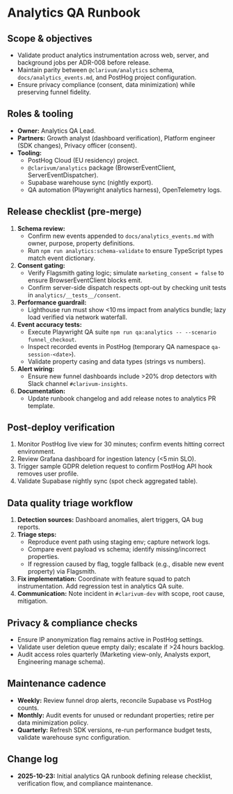 # Analytics QA Runbook

## Scope & objectives
- Validate product analytics instrumentation across web, server, and background jobs per ADR-008 before release.
- Maintain parity between `@clarivum/analytics` schema, `docs/analytics_events.md`, and PostHog project configuration.
- Ensure privacy compliance (consent, data minimization) while preserving funnel fidelity.

## Roles & tooling
- **Owner:** Analytics QA Lead.
- **Partners:** Growth analyst (dashboard verification), Platform engineer (SDK changes), Privacy officer (consent).
- **Tooling:**
  - PostHog Cloud (EU residency) project.
  - `@clarivum/analytics` package (BrowserEventClient, ServerEventDispatcher).
  - Supabase warehouse sync (nightly export).
  - QA automation (Playwright analytics harness), OpenTelemetry logs.

## Release checklist (pre-merge)
1. **Schema review:**
   - Confirm new events appended to `docs/analytics_events.md` with owner, purpose, property definitions.
   - Run `npm run analytics:schema-validate` to ensure TypeScript types match event dictionary.
2. **Consent gating:**
   - Verify Flagsmith gating logic; simulate `marketing_consent = false` to ensure BrowserEventClient blocks emit.
   - Confirm server-side dispatch respects opt-out by checking unit tests in `analytics/__tests__/consent`.
3. **Performance guardrail:**
   - Lighthouse run must show <10 ms impact from analytics bundle; lazy load verified via network waterfall.
4. **Event accuracy tests:**
   - Execute Playwright QA suite `npm run qa:analytics -- --scenario funnel_checkout`.
   - Inspect recorded events in PostHog (temporary QA namespace `qa-session-<date>`).
   - Validate property casing and data types (strings vs numbers).
5. **Alert wiring:**
   - Ensure new funnel dashboards include >20% drop detectors with Slack channel `#clarivum-insights`.
6. **Documentation:**
   - Update runbook changelog and add release notes to analytics PR template.

## Post-deploy verification
1. Monitor PostHog live view for 30 minutes; confirm events hitting correct environment.
2. Review Grafana dashboard for ingestion latency (<5 min SLO).
3. Trigger sample GDPR deletion request to confirm PostHog API hook removes user profile.
4. Validate Supabase nightly sync (spot check aggregated table).

## Data quality triage workflow
1. **Detection sources:** Dashboard anomalies, alert triggers, QA bug reports.
2. **Triage steps:**
   - Reproduce event path using staging env; capture network logs.
   - Compare event payload vs schema; identify missing/incorrect properties.
   - If regression caused by flag, toggle fallback (e.g., disable new event property) via Flagsmith.
3. **Fix implementation:** Coordinate with feature squad to patch instrumentation. Add regression test in analytics QA suite.
4. **Communication:** Note incident in `#clarivum-dev` with scope, root cause, mitigation.

## Privacy & compliance checks
- Ensure IP anonymization flag remains active in PostHog settings.
- Validate user deletion queue empty daily; escalate if >24 hours backlog.
- Audit access roles quarterly (Marketing view-only, Analysts export, Engineering manage schema).

## Maintenance cadence
- **Weekly:** Review funnel drop alerts, reconcile Supabase vs PostHog counts.
- **Monthly:** Audit events for unused or redundant properties; retire per data minimization policy.
- **Quarterly:** Refresh SDK versions, re-run performance budget tests, validate warehouse sync configuration.

## Change log
- **2025-10-23:** Initial analytics QA runbook defining release checklist, verification flow, and compliance maintenance.
